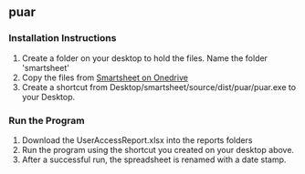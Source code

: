## puar

### Installation Instructions ###

1. Create a folder on your desktop to hold the files.  Name the folder 'smartsheet'
1. Copy the files from [Smartsheet on Onedrive](https://hp-my.sharepoint.com/personal/terrence_gaines_hp_com/_layouts/15/guestaccess.aspx?guestaccesstoken=%2fvLiWdcHIuAd%2fyDSGuETkPywqb8FEf70kUHOS66NTqo%3d&folderid=2_1e72c381aedcd47a4ba616e50ff2309ca&rev=1)
4. Create a shortcut from Desktop/smartsheet/source/dist/puar/puar.exe to your Desktop.

### Run the Program
1. Download the UserAccessReport.xlsx into the reports folders
2. Run the program using the shortcut you created on your desktop above.
3. After a successful run, the spreadsheet is renamed with a date stamp. 
